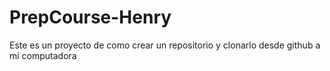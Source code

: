 # PrepCourse-Henry
Este es un proyecto de como crear un repositorio y clonarlo desde github a mi computadora
